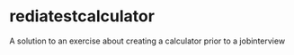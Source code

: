 # rediatestcalculator
A solution to an exercise about creating a calculator prior to a jobinterview
